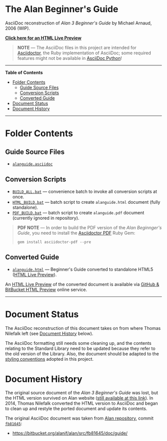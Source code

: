# The Alan Beginner's Guide

AsciiDoc reconstruction of _Alan 3 Beginner's Guide_ by Michael Arnaud, 2006 (WIP).

__[Click here for an HTML Live Preview][HTML Live Preview]__

> __NOTE__ — The AsciiDoc files in this project are intended for [Asciidoctor], the Ruby implementation of AsciiDoc; some required features might not be available in [AsciiDoc Python]!


-----

**Table of Contents**

<!-- MarkdownTOC autolink="true" bracket="round" autoanchor="false" lowercase="only_ascii" uri_encoding="true" levels="1,2,3" -->

- [Folder Contents](#folder-contents)
    - [Guide Source Files](#guide-source-files)
    - [Conversion Scripts](#conversion-scripts)
    - [Converted Guide](#converted-guide)
- [Document Status](#document-status)
- [Document History](#document-history)

<!-- /MarkdownTOC -->

-----

# Folder Contents

## Guide Source Files

- [`alanguide.asciidoc`][guide]

## Conversion Scripts

- [`BUILD_ALL.bat`][BUILD_ALL.bat] — convenience batch to invoke all conversion scripts at once.
- [`HTML_BUILD.bat`][HTML_BUILD.bat] — batch script to create `alanguide.html` document (fully standalone).
- [`PDF_BUILD.bat`][PDF_BUILD.bat] — batch script to create `alanguide.pdf` document (currently ignored in repository).

> __PDF NOTE__ — In order to build the PDF version of the _Alan Beginnger's Guide_, you need to install the [Asciidoctor PDF] Ruby Gem:
> 
> ```
> gem install asciidoctor-pdf --pre
> ```


## Converted Guide

- [`alanguide.html`][guide html] — Beginner's Guide converted to standalone HTML5 ([HTML Live Preview]).

An [HTML Live Preview] of the converted document is available via [GitHub & BitBucket HTML Preview] online service.

-------------------------------------------------------------------------------

# Document Status

The AsciiDoc reconstruction of this document takes on from where Thomas Nilefalk left (see [Document History] below).

The AsciiDoc formatting still needs some cleaning up, and the contents relating to the Standard Library need to be updated because they refer to the old version of the Library. Also, the document should be adapted to the [styling conventions] adopted in this project.



# Document History

The original source document of the _Alan 3 Beginner's Guide_ was lost, but the HTML version survived on Alan website ([still available at this link][alanguide www]). In 2014, Thomas Nilefalk converted the HTML version to AsciiDoc and began to clean up and restyle the ported document and update its contents.

The original AsciiDoc document was taken from [Alan repository], commit [`fb81645`][fb81645]:

- https://bitbucket.org/alanif/alan/src/fb81645/doc/guide/

<!-----------------------------------------------------------------------------
                               REFERENCE LINKS                                
------------------------------------------------------------------------------>

[HTML Live Preview]: http://htmlpreview.github.io/?https://github.com/alan-if/alan-docs/blob/master/alanguide/alanguide.html "Preview the 'Alan 3 Beginner's Guide' via GitHub & BitBucket HTML Preview"
[GitHub & BitBucket HTML Preview]: http://htmlpreview.github.io


[Alan repository]: https://bitbucket.org/alanif/alan/src/master/ "Visit Alan repository at Bitbucket"

[fb81645]: https://bitbucket.org/alanif/alan/src/fb81645/ "View Alan repository's commit fb81645"

[alanguide www]: https://alanif.se/files/alanguide/alanguide.html "View the 'Alan 3 Beginner's Guide' at Alan website (outdated version)"

[styling conventions]: ../CONVENTIONS.md "Read the 'Formatting and Styling Conventions' guidelines adopted in Alan-Docs"
[BUILD_ALL.bat]:  ./BUILD_ALL.bat  "Batch script to invoke all the Alan Guide conversion scripts."
[HTML_BUILD.bat]: ./HTML_BUILD.bat "Batch script to convert the Alan Guide to a single-file standalone HTML5 document."
[PDF_BUILD.bat]: ./PDF_BUILD.bat "Batch script to convert the Alan Guide to PDF document."


<!-- AsciiDoctor -->

[Asciidoctor]: https://asciidoctor.org/ "Visit AsciiDoctor website (Ruby implementation)"
[Asciidoctor PDF]: https://github.com/asciidoctor/asciidoctor-pdf "Visit the Asciidoctor PDF repository"

[AsciiDoc Python]: http://asciidoc.org/ "Visit AsciiDoc website (original Python implementation)"

[Issue #2106]: https://github.com/asciidoctor/asciidoctor/issues/2106 "Issue #2106 — Add extension point for integrating an alternative source highlighter"

[Rouge]: http://rouge.jneen.net/ "Visti Rouge website (code highlighter in Ruby)"

<!-- Project Files -->

[guide]: ./alanguide.asciidoc
[guide html]: ./alanguide.html

[BUILD_ALL.bat]:  ./BUILD_ALL.bat  "Batch script to invoke all the Alan Guide conversion scripts."
[HTML_BUILD.bat]: ./HTML_BUILD.bat "Batch script to convert the Alan Guide to a single-file standalone HTML5 document."
[PDF_BUILD.bat]: ./PDF_BUILD.bat "Batch script to convert the Alan Guide to PDF document."



<!-- In-Doc Croos References -->

[Document History]: #document-history "Jump to the section about the history of this document"

<!-- EOF -->
